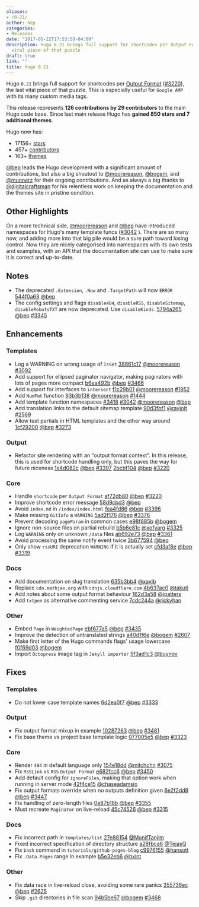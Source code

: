 ```yaml
---
aliases:
- /0-21/
author: bep
categories:
- Releases
date: "2017-05-22T17:53:58-04:00"
description: Hugo 0.21 brings full support for shortcodes per Output Format, the last
  vital piece of that puzzle
draft: true
link: ""
title: Hugo 0.21
---
```


Hugo `0.21` brings full support for shortcodes per [Output Format](https://gohugo.io/extras/output-formats/) ([#3220](https://github.com/gohugoio/hugo/issues/3220)), the last vital piece of that puzzle. This is especially useful for `Google AMP` with its many custom media tags.

This release represents **126 contributions by 29 contributors** to the main Hugo code base. Since last main release Hugo has **gained 850 stars and 7 additional themes**.

Hugo now has:

* 17156&#43; [stars](https://github.com/gohugoio/hugo/stargazers)
* 457&#43; [contributors](https://github.com/gohugoio/hugo/graphs/contributors)
* 163&#43; [themes](http://themes.gohugo.io/)

[@bep](https://github.com/bep) leads the Hugo development with a significant amount of contributions, but also a big shoutout to [@moorereason](https://github.com/moorereason), [@bogem](https://github.com/bogem), and [@munnerz](https://github.com/munnerz) for their ongoing contributions. And as always a big thanks to [@digitalcraftsman](https://github.com/digitalcraftsman) for his relentless work on keeping the documentation and the themes site in pristine condition.

## Other Highlights

On a more technical side, [@moorereason](https://github.com/moorereason) and [@bep](https://github.com/bep) have introduced namespaces for Hugo&#39;s many template funcs ([#3042](https://github.com/gohugoio/hugo/issues/3042) ). There are so many now, and adding more into that big pile would be a sure path toward losing control.  Now they are nicely categorised into namespaces with its own tests and examples, with an API that the documentation site can use to make sure it is correct and up-to-date.

## Notes

* The deprecated `.Extension`, `.Now` and `.TargetPath` will now `ERROR` [544f0a63](https://github.com/gohugoio/hugo/commit/544f0a6394b0e085d355e8217fc5bb3d96c12a98) [@bep](https://github.com/bep) 
* The config settings and flags `disable404`, `disableRSS`, `disableSitemap`, `disableRobotsTXT` are now deprecated. Use `disableKinds`. [5794a265](https://github.com/gohugoio/hugo/commit/5794a265b41ffdeebfd8485eecf65cf4088d49d6) [@bep](https://github.com/bep) [#3345](https://github.com/gohugoio/hugo/issues/3345) 

## Enhancements

### Templates

* Log a WARNING on wrong usage of `IsSet` [38661c17](https://github.com/gohugoio/hugo/commit/38661c17bb8c31c9f31ee18f8eba5e3bfddd5574) [@moorereason](https://github.com/moorereason) [#3092](https://github.com/gohugoio/hugo/issues/3092) 
* Add support for ellipsed paginator navigator, making paginators with lots of pages more compact  [b6ea492b](https://github.com/gohugoio/hugo/commit/b6ea492b7a6325d04d44eeb00a990a3a0e29e0c0) [@bep](https://github.com/bep) [#3466](https://github.com/gohugoio/hugo/issues/3466) 
* Add support for interfaces to `intersect` [f1c29b01](https://github.com/gohugoio/hugo/commit/f1c29b017bbd88e701cd5151dd186e868672ef89) [@moorereason](https://github.com/moorereason) [#1952](https://github.com/gohugoio/hugo/issues/1952) 
* Add `NumFmt` function [93b3b138](https://github.com/gohugoio/hugo/commit/93b3b1386714999d716e03b131f77234248f1724) [@moorereason](https://github.com/moorereason) [#1444](https://github.com/gohugoio/hugo/issues/1444) 
* Add template function namespaces [#3418](https://github.com/gohugoio/hugo/issues/3418)  [#3042](https://github.com/gohugoio/hugo/issues/3042)  [@moorereason](https://github.com/moorereason)  [@bep](https://github.com/bep) 
* Add translation links to the default sitemap template [90d3fbf1](https://github.com/gohugoio/hugo/commit/90d3fbf1da93a279cfe994a226ae82cf5441deab) [@rayjolt](https://github.com/rayjolt) [#2569](https://github.com/gohugoio/hugo/issues/2569) 
* Allow text partials in HTML templates and the other way around [1cf29200](https://github.com/gohugoio/hugo/commit/1cf29200b4bb0a9c006155ec76759b7f4b1ad925) [@bep](https://github.com/bep) [#3273](https://github.com/gohugoio/hugo/issues/3273) 

### Output

* Refactor site rendering with an &#34;output format context&#34;. In this release, this is used for shortcode handling only, but this paves the way for future niceness [1e4d082c](https://github.com/gohugoio/hugo/commit/1e4d082cf5b92fedbc60b1b4f0e9d1ee6ec45e33) [@bep](https://github.com/bep) [#3397](https://github.com/gohugoio/hugo/issues/3397)  [2bcbf104](https://github.com/gohugoio/hugo/commit/2bcbf104006e0ec03be4fd500f2519301d460f8c) [@bep](https://github.com/bep) [#3220](https://github.com/gohugoio/hugo/issues/3220) 


### Core

* Handle `shortcode` per `Output Format` [af72db80](https://github.com/gohugoio/hugo/commit/af72db806f2c1c0bf1dfe5832275c41eeba89906) [@bep](https://github.com/bep) [#3220](https://github.com/gohugoio/hugo/issues/3220) 
* Improve shortcode error message [58d9cbd3](https://github.com/gohugoio/hugo/commit/58d9cbd31bcf7c296a39860fd7e566d10faaff28) [@bep](https://github.com/bep) 
* Avoid `index.md` in `/index/index.html` [fea4fd86](https://github.com/gohugoio/hugo/commit/fea4fd86a324bf9679df23f8289887d91b42e919) [@bep](https://github.com/bep) [#3396](https://github.com/gohugoio/hugo/issues/3396) 
* Make missing `GitInfo` a `WARNING` [5ad2f176](https://github.com/gohugoio/hugo/commit/5ad2f17693a9860be76ef8089c8728d2b59d6b04) [@bep](https://github.com/bep) [#3376](https://github.com/gohugoio/hugo/issues/3376) 
* Prevent decoding `pageParam` in common cases [e98f885b](https://github.com/gohugoio/hugo/commit/e98f885b8af27f5473a89d31d0b1f02e61e8a5ec) [@bogem](https://github.com/bogem) 
* Ignore non-source files on partial rebuild [b5b6e81c](https://github.com/gohugoio/hugo/commit/b5b6e81c0269abf9b0f4bc6a127744a25344e5c6) [@xofyarg](https://github.com/xofyarg) [#3325](https://github.com/gohugoio/hugo/issues/3325) 
* Log `WARNING` only on unknown `/data` files [ab692e73](https://github.com/gohugoio/hugo/commit/ab692e73dea3ddfe979c88ee236cc394e47e82f1) [@bep](https://github.com/bep) [#3361](https://github.com/gohugoio/hugo/issues/3361) 
* Avoid processing the same notify event twice [3b677594](https://github.com/gohugoio/hugo/commit/3b67759495c9268c30e6ba2d8c7e3b75d52d2960) [@bep](https://github.com/bep) 
* Only show `rssURI` deprecation `WARNING` if it is actually set [cfd3af8e](https://github.com/gohugoio/hugo/commit/cfd3af8e691119461effa4385251b9d3818e2291) [@bep](https://github.com/bep) [#3319](https://github.com/gohugoio/hugo/issues/3319) 

### Docs

* Add documentation on slug translation [635b3bb4](https://github.com/gohugoio/hugo/commit/635b3bb4eb873978c7d52e6c0cb85da0c4d25299) [@xavib](https://github.com/xavib) 
* Replace `cdn.mathjax.org` with `cdnjs.cloudflare.com` [4b637ac0](https://github.com/gohugoio/hugo/commit/4b637ac041d17b22187f5ccd0f65461f0065aaa9) [@takuti](https://github.com/takuti) 
* Add notes about some output format behaviour [162d3a58](https://github.com/gohugoio/hugo/commit/162d3a586d36cabf6376a76b096fd8b6414487ae) [@jpatters](https://github.com/jpatters) 
* Add `txtpen` as alternative commenting service [7cdc244a](https://github.com/gohugoio/hugo/commit/7cdc244a72de4c08edc0008e37aec83d945dccdf) [@rickyhan](https://github.com/rickyhan) 

### Other

* Embed `Page` in `WeightedPage` [ebf677a5](https://github.com/gohugoio/hugo/commit/ebf677a58360126d8b9a1e98d086aa4279f53181) [@bep](https://github.com/bep) [#3435](https://github.com/gohugoio/hugo/issues/3435) 
* Improve the detection of untranslated strings [a40d1f6e](https://github.com/gohugoio/hugo/commit/a40d1f6ed2aedddc99725658993258cd557640ed) [@bogem](https://github.com/bogem) [#2607](https://github.com/gohugoio/hugo/issues/2607) 
* Make first letter of the Hugo commands flags&#39; usage lowercase [f0f69d03](https://github.com/gohugoio/hugo/commit/f0f69d03c551acb8ac2eeedaad579cf0b596f9ef) [@bogem](https://github.com/bogem) 
* Import `Octopress` image tag in `Jekyll importer` [5f3ad1c3](https://github.com/gohugoio/hugo/commit/5f3ad1c31985450fab8d6772e9cbfcb57cf5cc53) [@buynov](https://github.com/buynov) 

## Fixes

### Templates

*  Do not lower case template names [6d2ea0f7](https://github.com/gohugoio/hugo/commit/6d2ea0f7d7e8a54b8edfc36e52ff74266c30dc27) [@bep](https://github.com/bep) [#3333](https://github.com/gohugoio/hugo/issues/3333) 

### Output

* Fix output format mixup in example [10287263](https://github.com/gohugoio/hugo/commit/10287263f529181d3169668b044cb84e2e3b049a) [@bep](https://github.com/bep) [#3481](https://github.com/gohugoio/hugo/issues/3481) 
* Fix base theme vs project base template logic [077005e5](https://github.com/gohugoio/hugo/commit/077005e514b1ed50d84ceb90c7c72f184cb04521) [@bep](https://github.com/bep) [#3323](https://github.com/gohugoio/hugo/issues/3323) 

### Core
* Render `404` in default language only [154e18dd](https://github.com/gohugoio/hugo/commit/154e18ddb9ad205055d5bd4827c87f3f0daf499f) [@mitchchn](https://github.com/mitchchn) [#3075](https://github.com/gohugoio/hugo/issues/3075) 
* Fix `RSSLink` vs `RSS` `Output Format` [e682fcc6](https://github.com/gohugoio/hugo/commit/e682fcc62233b47cf5bdcaf598ac0657ef089471) [@bep](https://github.com/bep) [#3450](https://github.com/gohugoio/hugo/issues/3450) 
* Add default config for `ignoreFiles`, making that option work when running in server mode [42f4ce15](https://github.com/gohugoio/hugo/commit/42f4ce15a9d68053da36f9efcf7a7d975cc59559) [@chaseadamsio](https://github.com/chaseadamsio) 
* Fix output formats override when no outputs definition given [6e2f2dd8](https://github.com/gohugoio/hugo/commit/6e2f2dd8d3ca61c92a2ee8824fbf05cadef08425) [@bep](https://github.com/bep) [#3447](https://github.com/gohugoio/hugo/issues/3447) 
* Fix handling of zero-length files [0e87b18b](https://github.com/gohugoio/hugo/commit/0e87b18b66d2c8ba9e2abc429630cb03f5b093d6) [@bep](https://github.com/bep) [#3355](https://github.com/gohugoio/hugo/issues/3355) 
* Must recreate `Paginator` on live-reload [45c74526](https://github.com/gohugoio/hugo/commit/45c74526686f6a2afa02bcee767d837d6b9dd028) [@bep](https://github.com/bep) [#3315](https://github.com/gohugoio/hugo/issues/3315) 

### Docs

* Fix incorrect path in `templates/list` [27e88154](https://github.com/gohugoio/hugo/commit/27e88154af2dd9af6d0523d6e67b612e6336f91c) [@MunifTanjim](https://github.com/MunifTanjim) 
* Fixed incorrect specification of directory structure [a28fbca6](https://github.com/gohugoio/hugo/commit/a28fbca6dcfa80b6541f5ef6c8c12cd1804ae9ed) [@TejasQ](https://github.com/TejasQ) 
* Fix `bash` command in `tutorials/github-pages-blog` [c9976155](https://github.com/gohugoio/hugo/commit/c99761555c014e4d041438d5d7e53a6cbaee4492) [@hansott](https://github.com/hansott) 
* Fix `.Data.Pages` range in example [b5e32eb6](https://github.com/gohugoio/hugo/commit/b5e32eb60993b4656918af2c959ae217a68c461e) [@hxlnt](https://github.com/hxlnt) 

### Other

* Fix data race in live-reload close, avoiding some rare panics [355736ec](https://github.com/gohugoio/hugo/commit/355736ec357c81dfb2eb6851ee019d407090c5ec) [@bep](https://github.com/bep) [#2625](https://github.com/gohugoio/hugo/issues/2625) 
* Skip `.git` directories in file scan [94b5be67](https://github.com/gohugoio/hugo/commit/94b5be67fc73b87d114d94a7bb1a33ab997f30f1) [@bogem](https://github.com/bogem) [#3468](https://github.com/gohugoio/hugo/issues/3468) 